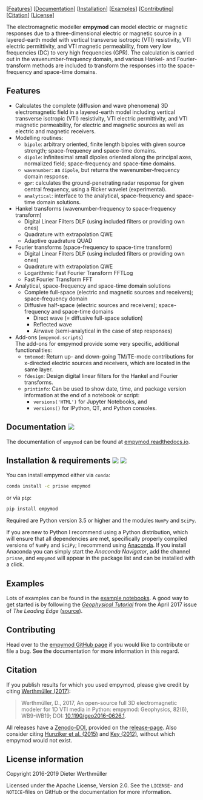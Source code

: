 [[Features](#features)] [[Documentation](#documentation-)] [[Installation](#installation--requirements---)] [[Examples](#examples)] [[Contributing](#contributing)] [[Citation](#citation)] [[License](#license-information)]

The electromagnetic modeller **empymod** can model electric or magnetic
responses due to a three-dimensional electric or magnetic source in a
layered-earth model with vertical transverse isotropic (VTI) resistivity, VTI
electric permittivity, and VTI magnetic permeability, from very low frequencies
(DC) to very high frequencies (GPR). The calculation is carried out in the
wavenumber-frequency domain, and various Hankel- and Fourier-transform methods
are included to transform the responses into the space-frequency and space-time
domains.


## Features

- Calculates the complete (diffusion and wave phenomena) 3D electromagnetic
  field in a layered-earth model including vertical transverse isotropic (VTI)
  resistivity, VTI electric permittivity, and VTI magnetic permeability, for
  electric and magnetic sources as well as electric and magnetic receivers.
- Modelling routines:
  - `bipole`: arbitrary oriented, finite length bipoles with given source
    strength; space-frequency and space-time domains.
  - `dipole`: infinitesimal small dipoles oriented along the principal axes,
    normalized field; space-frequency and space-time domains.
  - `wavenumber`: as `dipole`, but returns the wavenumber-frequency domain
    response.
  - `gpr`: calculates the ground-penetrating radar response for given central
    frequency, using a Ricker wavelet (experimental).
  - `analytical`: interface to the analytical, space-frequency and space-time
    domain solutions.
- Hankel transforms (wavenumber-frequency to space-frequency transform)
  - Digital Linear Filters DLF (using included filters or providing own ones)
  - Quadrature with extrapolation QWE
  - Adaptive quadrature QUAD
- Fourier transforms (space-frequency to space-time transform)
  - Digital Linear Filters DLF (using included filters or providing own ones)
  - Quadrature with extrapolation QWE
  - Logarithmic Fast Fourier Transform FFTLog
  - Fast Fourier Transform FFT
- Analytical, space-frequency and space-time domain solutions
  - Complete full-space (electric and magnetic sources and receivers);
    space-frequency domain
  - Diffusive half-space (electric sources and receivers); space-frequency and
    space-time domains
    - Direct wave (= diffusive full-space solution)
    - Reflected wave
    - Airwave (semi-analytical in the case of step responses)
- Add-ons (`empymod.scripts`)  
  The add-ons for empymod provide some very specific, additional functionalities:
  - `tmtemod`: Return up- and down-going TM/TE-mode contributions for
    x-directed electric sources and receivers, which are located in the same
    layer.
  - `fdesign`: Design digital linear filters for the Hankel and Fourier
    transforms.
  - `printinfo`: Can be used to show date, time, and package version information
    at the end of a notebook or script:
    - `versions('HTML')` for Jupyter Notebooks, and
    - `versions()` for IPython, QT, and Python consoles.



## Documentation [![](https://readthedocs.org/projects/empymod/badge/?version=stable)](https://empymod.readthedocs.io/en/stable/?badge=stable)

The documentation of `empymod` can be found at
[empymod.readthedocs.io](http://empymod.readthedocs.io/en/stable).


## Installation & requirements [![](https://anaconda.org/prisae/empymod/badges/version.svg)](https://anaconda.org/prisae/empymod)  [![](https://img.shields.io/pypi/v/empymod.svg)](https://pypi.python.org/pypi/empymod)

You can install empymod either via `conda`:

```bash
conda install -c prisae empymod
```

or via `pip`:

```bash
pip install empymod
```

Required are Python version 3.5 or higher and the modules `NumPy` and `SciPy`.

If you are new to Python I recommend using a Python distribution, which will
ensure that all dependencies are met, specifically properly compiled versions
of `NumPy` and `SciPy`; I recommend using
[Anaconda](https://www.anaconda.com/download). If you install Anaconda you
can simply start the *Anaconda Navigator*, add the channel `prisae`, and
`empymod` will appear in the package list and can be installed with a click.


## Examples

Lots of examples can be found in the
[example notebooks](https://github.com/empymod/example-notebooks). A good way
to get started is by following the
[*Geophysical Tutorial*](http://library.seg.org/doi/pdf/10.1190/tle36040352.1)
from the April 2017 issue of *The Leading Edge*
([source](https://github.com/empymod/article-tle2017)).


## Contributing

Head over to the [empymod GitHub page](https://github.com/empymod) if you would
like to contribute or file a bug. See the documentation for more information in
this regard.


## Citation

If you publish results for which you used empymod, please give credit by citing
[Werthmüller (2017)](http://doi.org/10.1190/geo2016-0626.1):

> Werthmüller, D., 2017, An open-source full 3D electromagnetic modeler for 1D
> VTI media in Python: empymod: Geophysics, 82(6), WB9-WB19; DOI:
> [10.1190/geo2016-0626.1](http://doi.org/10.1190/geo2016-0626.1).

All releases have a [Zenodo-DOI](https://doi.org/10.5281/zenodo.593094),
provided on the [release-page](https://github.com/empymod/empymod/releases).
Also consider citing
[Hunziker et al. (2015)](https://doi.org/10.1190/geo2013-0411.1) and
[Key (2012)](https://doi.org/10.1190/geo2011-0237.1), without which
empymod would not exist.


## License information

Copyright 2016-2019 Dieter Werthmüller

Licensed under the Apache License, Version 2.0. See the `LICENSE`- and
`NOTICE`-files on GitHub or the documentation for more information.
